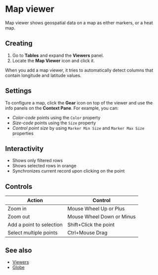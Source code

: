 <!-- TITLE: Map viewer -->
<!-- SUBTITLE: -->

# Map viewer

Map viewer shows geospatial data on a map as either markers, or a heat map.

## Creating

1. Go to **Tables** and expand the **Viewers** panel.
1. Locate the **Map Viewer** icon and click it.

When you add a map viewer, it tries to automatically detect columns that contain longitude and latitude values.

## Settings

To configure a map, click the **Gear** icon on top of the viewer and use the info panels on the **Context Pane**. For example, you can:

* *Color-code* points using the `Color` property
* *Size-code* points using the `Size` property
* *Control point size* by using `Marker Min Size` and `Marker Max Size` properties


## Interactivity

* Shows only filtered rows
* Shows selected rows in orange
* Synchronizes current record upon clicking on the point 

## Controls

|Action              |        Control                |
|------------------------|----------------------|
| Zoom in                                            | Mouse Wheel Up or Plus          |
| Zoom out                                         | Mouse Wheel Down or Minus  |
| Add a point to selection                | Shift+Click the point                   |
| Select multiple points                    | Ctrl+Mouse Drag                       |

## See also

* [Viewers](../viewers.md)
* [Globe](globe.md)